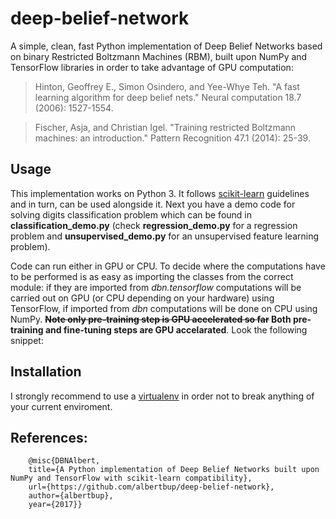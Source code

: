 # deep-belief-network
A simple, clean, fast Python implementation of Deep Belief Networks based on binary Restricted Boltzmann Machines (RBM), built upon NumPy and TensorFlow libraries in order to take advantage of GPU computation:
> Hinton, Geoffrey E., Simon Osindero, and Yee-Whye Teh. "A fast learning algorithm for deep belief nets." Neural computation 18.7 (2006): 1527-1554.

> Fischer, Asja, and Christian Igel. "Training restricted Boltzmann machines: an introduction." Pattern Recognition 47.1 (2014): 25-39.

## Usage
This implementation works on Python 3. It follows [scikit-learn](http://scikit-learn.org) guidelines and in turn, can be used alongside it. Next you have a demo code for solving digits classification problem which can be found in **classification_demo.py** (check **regression_demo.py** for a regression problem and **unsupervised_demo.py** for an unsupervised feature learning problem).

Code can run either in GPU or CPU. To decide where the computations have to be performed is as easy as importing the classes from the correct module: if they are imported from _dbn.tensorflow_ computations will be carried out on GPU (or CPU depending on your hardware) using TensorFlow, if imported from _dbn_ computations will be done on CPU using NumPy. **~~Note only pre-training step is GPU accelerated so far~~ Both pre-training and fine-tuning steps are GPU accelarated**. Look the following snippet:

## Installation
I strongly recommend to use a [virtualenv](https://virtualenv.pypa.io/en/stable/) in order not to break anything of your current enviroment.

## References:

        @misc{DBNAlbert,
        title={A Python implementation of Deep Belief Networks built upon NumPy and TensorFlow with scikit-learn compatibility},
        url={https://github.com/albertbup/deep-belief-network},
        author={albertbup},
        year={2017}}

